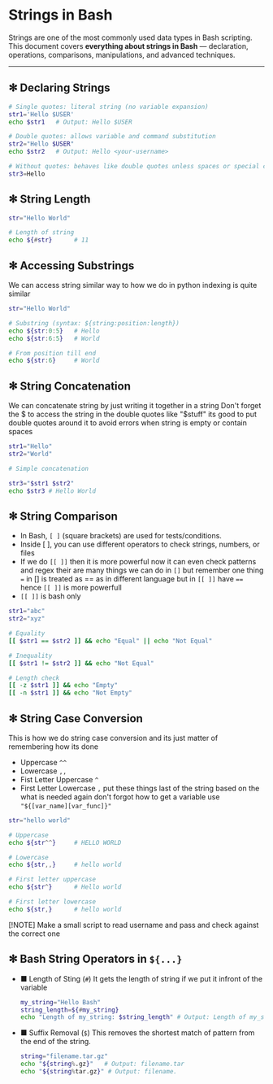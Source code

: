 # Strings in Bash

Strings are one of the most commonly used data types in Bash scripting.
This document covers **everything about strings in Bash** — declaration, operations, comparisons, manipulations, and advanced techniques.

---

## ✻ Declaring Strings

```bash
# Single quotes: literal string (no variable expansion)
str1='Hello $USER'
echo $str1   # Output: Hello $USER

# Double quotes: allows variable and command substitution
str2="Hello $USER"
echo $str2   # Output: Hello <your-username>

# Without quotes: behaves like double quotes unless spaces or special chars
str3=Hello
```

## ✻ String Length

```bash
str="Hello World"

# Length of string
echo ${#str}      # 11
```

## ✻ Accessing Substrings

We can access string similar way to how we do in python indexing is quite similar

```bash
str="Hello World"

# Substring (syntax: ${string:position:length})
echo ${str:0:5}   # Hello
echo ${str:6:5}   # World

# From position till end
echo ${str:6}     # World
```

## ✻ String Concatenation

We can concatenate string by just writing it together in a string
Don't forget the $ to access the string in the double quotes like "$stuff"
its good to put double quotes around it to avoid errors when string is empty or contain
spaces

```bash
str1="Hello"
str2="World"

# Simple concatenation

str3="$str1 $str2"
echo $str3 # Hello World
```

## ✻ String Comparison

- In Bash, `[ ]` (square brackets) are used for tests/conditions.
- Inside [ ], you can use different operators to check strings, numbers, or files
- If we do `[[ ]]` then it is more powerful now it can even check patterns and regex
  their are many things we can do in `[]` but remember one thing `=` in [] is treated as == as in different language but in `[[ ]]` have `==` hence `[[ ]]` is more powerfull
- `[[ ]]` is bash only

```bash
str1="abc"
str2="xyz"

# Equality
[[ $str1 == $str2 ]] && echo "Equal" || echo "Not Equal"

# Inequality
[[ $str1 != $str2 ]] && echo "Not Equal"

# Length check
[[ -z $str1 ]] && echo "Empty"
[[ -n $str1 ]] && echo "Not Empty"
```

## ✻ String Case Conversion

This is how we do string case conversion and its just matter of remembering how its done

- Uppercase `^^`
- Lowercase `,,`
- Fist Letter Uppercase `^`
- First Letter Lowercase `,`
  put these things last of the string based on the what is needed
  again don't forgot how to get a variable use `"${[var_name][var_func]}"`

```bash
str="hello world"

# Uppercase
echo ${str^^}     # HELLO WORLD

# Lowercase
echo ${str,,}     # hello world

# First letter uppercase
echo ${str^}      # Hello world

# First letter lowercase
echo ${str,}      # hello world

```

[!NOTE] Make a small script to read username and pass and check against the correct one

## ✻ Bash String Operators in `${...}`

- ■ Length of Sting (`#`)
  It gets the length of string if we put it infront of the variable
  ```bash
  my_string="Hello Bash"
  string_length=${#my_string}
  echo "Length of my_string: $string_length" # Output: Length of my_string: 10
  ```
- ■ Suffix Removal (`$`)
  This removes the shortest match of pattern from the end of the string.
  ```bash
  string="filename.tar.gz"
  echo "${string%.gz}"   # Output: filename.tar
  echo "${string%tar.gz}" # Output: filename.
  ```
